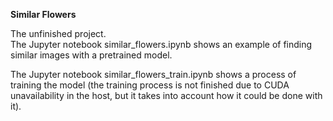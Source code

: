 **Similar Flowers**

The unfinished project.  
The Jupyter notebook similar_flowers.ipynb shows an example of finding similar images with a pretrained model.  

The Jupyter notebook similar_flowers_train.ipynb shows a process of training the model (the training process is not finished due to CUDA unavailability in the host, but it takes into account how it could be done with it).
